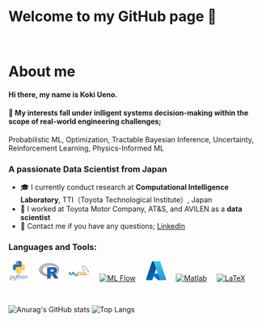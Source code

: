 <!--
**kokiueno/kokiueno** is a ✨ _special_ ✨ repository because its `README.md` (this file) appears on your GitHub profile.

Here are some ideas to get you started:

- 🔭 I’m currently working on ...
- 🌱 I’m currently learning ...
- 👯 I’m looking to collaborate on ...
- 🤔 I’m looking for help with ...
- 💬 Ask me about ...
- 📫 How to reach me: ...
- 😄 Pronouns: ...
- ⚡ Fun fact: ...

&nbsp; # 改行
-->
<!--
<h1 align="center">Hi 👋, I'm Koki Ueno</h1>
-->
<h1 align="left">Welcome to my GitHub page 👋</h1>
&nbsp;

<h1 align="left">About me</h1>
<h4 align="left">Hi there, my name is Koki Ueno.
&nbsp;
  
<h4 align="left">🤔 My interests fall under inlligent systems decision-making within the scope of real-world engineering challenges; </h3>
Probabilistic ML, Optimization, Tractable Bayesian Inference, Uncertainty, Reinforcement Learning, Physics-Informed ML
&nbsp;

<h3 align="left">A passionate Data Scientist from Japan</h3>

- 🎓  I currently conduct research at **Computational Intelligence Laboratory**, TTI（Toyota Technological Institute）, Japan
- 🌱  I worked at Toyota Motor Company, AT&S, and AVILEN as a **data scientist**
- 💬  Contact me if you have any questions; [LinkedIn](https://www.linkedin.com/in/koki-ueno-142b47281)
&nbsp;

<h3 align="left">Languages and Tools:</h3>
<p align="left">
  <a href="https://www.python.org" target="_blank" rel="noopener"><img src="https://raw.githubusercontent.com/devicons/devicon/master/icons/python/python-original-wordmark.svg" alt="python" style="width:40px; height:40px; margin-right:16px;" /></a>
  <a href="https://www.r-project.org" target="_blank" rel="noopener"><img src="https://raw.githubusercontent.com/devicons/devicon/master/icons/r/r-original.svg" alt="R" style="width:40px; height:40px; margin-right:16px;"></a>
  <a href="https://www.mysql.com/" target="_blank" rel="noopener"><img src="https://raw.githubusercontent.com/devicons/devicon/master/icons/mysql/mysql-original-wordmark.svg" alt="SQL" style="width:40px; height:40px; margin-right:16px;"></a>
  <a href="https://mlflow.org" target="_blank" rel="noopener"><img src="https://avatars.githubusercontent.com/u/35743529?s=200&v=4" alt="ML Flow" style="width:40px; height:40px; margin-right:16px;"></a>
  <a href="https://azure.microsoft.com/en-us/services/devops/" target="_blank" rel="noopener"><img src="https://raw.githubusercontent.com/devicons/devicon/master/icons/azure/azure-original.svg" alt="Azure DevOps" style="width:40px; height:40px; margin-right:16px;"></a>
  <a href="https://www.mathworks.com/products/matlab.html" target="_blank" rel="noopener"><img src="https://upload.wikimedia.org/wikipedia/commons/2/21/Matlab_Logo.png" alt="Matlab" style="width:40px; height:40px; margin-right:16px;"></a>
  <a href="https://www.latex-project.org" target="_blank" rel="noopener"><img src="https://upload.wikimedia.org/wikipedia/commons/9/92/LaTeX_logo.svg" alt="LaTeX" style="width:40px; height:40px; margin-right:16px;"></a>
</p>

&nbsp;

![Anurag's GitHub stats](https://github-readme-stats.vercel.app/api?username=kokiueno)
![Top Langs](https://github-readme-stats.vercel.app/api/top-langs/?username=kokiueno)
